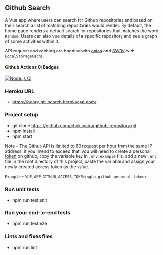 ## Github Search

A Vue app where users can search for Github repositories and based on their search a list of matching repositories would render. By default, the home page renders a default search for repositories that matches the word `Random`. Users can also vue details of a specific repository and see a graph of some activities within it. 

API request and caching are handled with [axios](https://www.npmjs.com/package/axios) and [SWRV](https://docs-swrv.netlify.app/guide/getting-started.html) with `LocalStorageCache`.
#### Github Actions CI Badges

[![Node.js CI](https://github.com/chokonaira/github-repository/actions/workflows/build.yml/badge.svg)](https://github.com/chokonaira/github-repository/actions/workflows/build.yml)

### Heroku URL
- https://henry-git-search.herokuapp.com/

### Project setup
- git clone https://github.com/chokonaira/github-repository.git
- npm install
- npm start

Note - The Github API is limited to 60 request per hour from the same IP address, it you intend to exceed that, you will need to create a [personal token](https://github.com/settings/tokens/new) on github, copy the variable key in `.env.example` file, add a new `.env` file in the root directory of this project, paste the variable and assign your newly created access token as the value. 

`Example` - `VUE_APP_GITHUB_ACCESS_TOKEN:<ghp_github-personal-token>`

### Run unit tests
- npm run test:unit

### Run your end-to-end tests
- npm run test:e2e

### Lints and fixes files
- npm run lint
